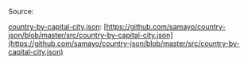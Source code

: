 Source:

[country-by-capital-city.json](https://github.com/jsonsearch/jsonsearch/blob/main/examples/country-by-capital-city.json): [https://github.com/samayo/country-json/blob/master/src/country-by-capital-city.json](https://github.com/samayo/country-json/blob/master/src/country-by-capital-city.json)
